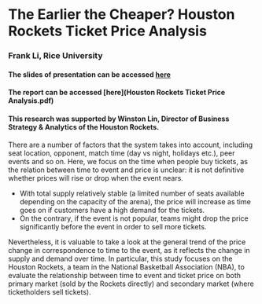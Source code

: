 # The Earlier the Cheaper? Houston Rockets Ticket Price Analysis
### Frank Li, Rice University
#### The slides of presentation can be accessed [here](Houston_Rockets_Ticket_Price_Analysis_Presentation.pdf)
#### The report can be accessed [here](Houston Rockets Ticket Price Analysis.pdf)
#### This research was supported by Winston Lin, Director of Business Strategy & Analytics of the Houston Rockets.

There are a number of factors that the system takes into account, including seat location, opponent, match time (day vs night, holidays etc.), peer events and so on. Here, we focus on the time when people buy tickets, as the relation between time to event and price is unclear: it is not definitive whether prices will rise or drop when the event nears. 

- With total supply relatively stable (a limited number of seats available depending on the capacity of the arena), the price will increase as time goes on if customers have a high demand for the tickets. 
- On the contrary, if the event is not popular, teams might drop the price significantly before the event in order to sell more tickets. 

Nevertheless, it is valuable to take a look at the general trend of the price change in correspondence to time to the event, as it reflects the change in supply and demand over time. In particular, this study focuses on the Houston Rockets, a team in the National Basketball Association (NBA), to evaluate the relationship between time to event and ticket price on both primary market (sold by the Rockets directly) and secondary market (where ticketholders sell tickets).
